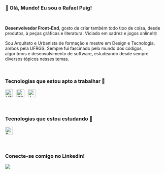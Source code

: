 ### 👋 Olá, Mundo! Eu sou o Rafael Puig!

<br />

**Desenvolvedor Front-End**, gosto de criar também todo tipo de coisa, desde produtos, à peças gráficas e literatura. Viciado em xadrez e jogos online!🤓

Sou Arquiteto e Urbanista de formação e mestre em Design e Tecnologia, ambos pela UFRGS. Sempre fui fascinado pelo mundo dos códigos, algoritmos e desenvolvimento de software, estudeando desde sempre diversos tópicos nesses temas.

<br />

###  Tecnologias que estou apto a trabalhar 🚀

<div>
  <img src="./images/html.png" width="25" title="HTML5"/> &nbsp;
  <img src="./images/css.png" width="25" title="CSS3"/> &nbsp;
  <img src="./images/js.png" width="25" title="JavaScript"/> &nbsp;
</div>

<br />
<br />

###  Tecnologias que estou estudando 🌱

<div>
  <img src="./images/react.png" width="25" title="React"/> &nbsp;
</div>

<br />
<br />

### Conecte-se comigo no Linkedin!

[<img src="https://img.shields.io/badge/linkedin-%230077B5.svg?&style=for-the-badge&logo=linkedin&logoColor=white" />](https://www.linkedin.com/in/rafael-puig/)
